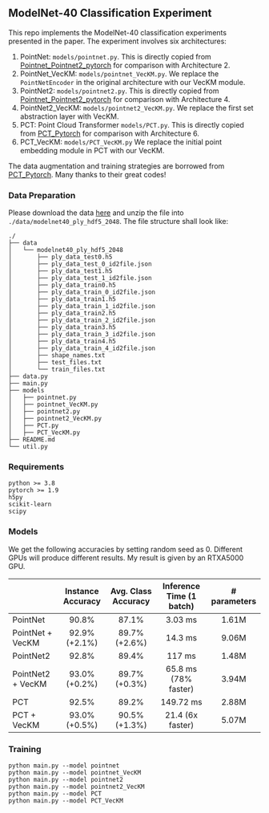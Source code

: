 ## ModelNet-40 Classification Experiment

This repo implements the ModelNet-40 classification experiments presented in the paper. The experiment involves six architectures: 

1. PointNet: `models/pointnet.py`. This is directly copied from [Pointnet_Pointnet2_pytorch](https://github.com/yanx27/Pointnet_Pointnet2_pytorch) for comparison with Architecture 2.
2. PointNet_VecKM: `models/pointnet_VecKM.py`. We replace the `PointNetEncoder` in the original architecture with our VecKM module.
3. PointNet2: `models/pointnet2.py`. This is directly copied from [Pointnet_Pointnet2_pytorch](https://github.com/yanx27/Pointnet_Pointnet2_pytorch) for comparison with Architecture 4.
4. PointNet2_VecKM: `models/pointnet2_VecKM.py`. We replace the first set abstraction layer with VecKM.
5. PCT: Point Cloud Transformer `models/PCT.py`. This is directly copied from [PCT_Pytorch](https://github.com/Strawberry-Eat-Mango/PCT_Pytorch) for comparison with Architecture 6.
6. PCT_VecKM: `models/PCT_VecKM.py` We replace the initial point embedding module in PCT with our VecKM.

The data augmentation and training strategies are borrowed from [PCT_Pytorch](https://github.com/Strawberry-Eat-Mango/PCT_Pytorch). Many thanks to their great codes!

### Data Preparation

Please download the data [here](https://shapenet.cs.stanford.edu/media/modelnet40_ply_hdf5_2048.zip) and unzip the file into `./data/modelnet40_ply_hdf5_2048`. The file structure shall look like:

```
./
├── data
│   └── modelnet40_ply_hdf5_2048
│       ├── ply_data_test0.h5
│       ├── ply_data_test_0_id2file.json
│       ├── ply_data_test1.h5
│       ├── ply_data_test_1_id2file.json
│       ├── ply_data_train0.h5
│       ├── ply_data_train_0_id2file.json
│       ├── ply_data_train1.h5
│       ├── ply_data_train_1_id2file.json
│       ├── ply_data_train2.h5
│       ├── ply_data_train_2_id2file.json
│       ├── ply_data_train3.h5
│       ├── ply_data_train_3_id2file.json
│       ├── ply_data_train4.h5
│       ├── ply_data_train_4_id2file.json
│       ├── shape_names.txt
│       ├── test_files.txt
│       └── train_files.txt
├── data.py
├── main.py
├── models
│   ├── pointnet.py
│   ├── pointnet_VecKM.py
│   ├── pointnet2.py
│   ├── pointnet2_VecKM.py
│   ├── PCT.py
│   ├── PCT_VecKM.py
├── README.md
└── util.py
```

### Requirements

```
python >= 3.8
pytorch >= 1.9
h5py
scikit-learn
scipy
```

### Models

We get the following accuracies by setting random seed as 0. Different GPUs will produce different results. My result is given by an RTXA5000 GPU.

|                   | Instance Accuracy | Avg. Class Accuracy | Inference Time (1 batch)  | # parameters |
| ----------------- | :---------------: | :-----------------: | :-----------------------: | :----------: |
| PointNet          |       90.8%       |        87.1%        |          3.03 ms          |    1.61M     |
| PointNet + VecKM  |   92.9% (+2.1%)   |    89.7% (+2.6%)    |  14.3 ms   |    9.06M     |
| PointNet2         |       92.8%       |        89.4%        |         117 ms          |    1.48M     |
| PointNet2 + VecKM |   93.0% (+0.2%)   |    89.7% (+0.3%)    | 65.8 ms (78% faster) |    3.94M     |
| PCT               |       92.5%       |        89.2%        |         149.72 ms          |    2.88M     |
| PCT + VecKM       |   93.0% (+0.5%)   |    90.5% (+1.3%)    |     21.4 (6x faster)      |    5.07M     |

### Training

```shell script
python main.py --model pointnet
python main.py --model pointnet_VecKM
python main.py --model pointnet2
python main.py --model pointnet2_VecKM
python main.py --model PCT
python main.py --model PCT_VecKM
```
